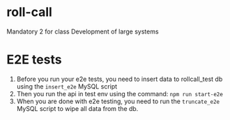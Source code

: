 # roll-call
Mandatory 2 for class Development of large systems

# E2E tests 
1. Before you run your e2e tests, you need to insert data to rollcall_test db using the `insert_e2e` MySQL script
2. Then you run the api in test env using the command: `npm run start-e2e`
3. When you are done with e2e testing, you need to run the `truncate_e2e` MySQL script to wipe all data from the db.
